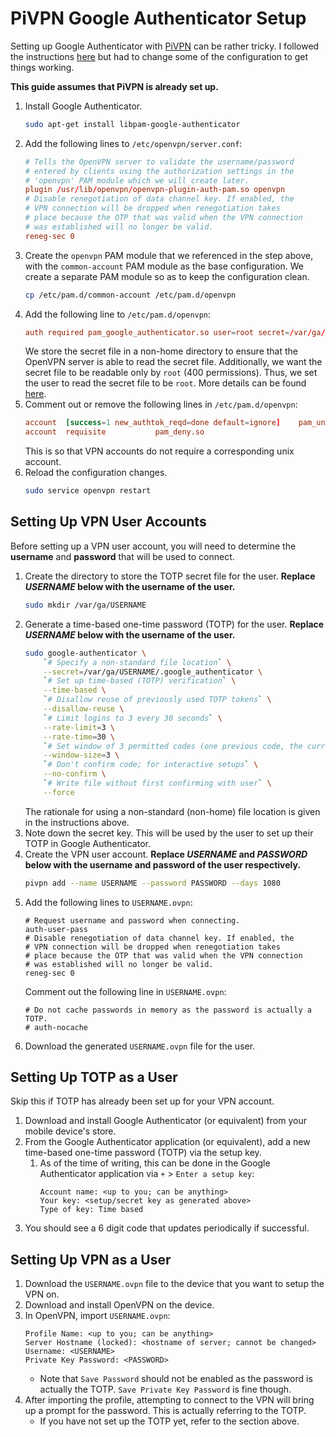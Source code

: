 # PiVPN Google Authenticator Setup

Setting up Google Authenticator with [PiVPN](https://www.pivpn.io/) can be rather tricky.
I followed the instructions [here](https://github.com/pivpn/pivpn/issues/50#issuecomment-284082054) but had to change some of the configuration to get things working.

**This guide assumes that PiVPN is already set up.**

1. Install Google Authenticator.
   ```sh
   sudo apt-get install libpam-google-authenticator
   ```
1. Add the following lines to `/etc/openvpn/server.conf`:
   ```conf
   # Tells the OpenVPN server to validate the username/password
   # entered by clients using the authorization settings in the
   # 'openvpn' PAM module which we will create later.
   plugin /usr/lib/openvpn/openvpn-plugin-auth-pam.so openvpn
   # Disable renegotiation of data channel key. If enabled, the
   # VPN connection will be dropped when renegotiation takes
   # place because the OTP that was valid when the VPN connection
   # was established will no longer be valid.
   reneg-sec 0
   ```
1. Create the `openvpn` PAM module that we referenced in the step above, with the `common-account` PAM module as the base configuration.
   We create a separate PAM module so as to keep the configuration clean.
   ```sh
   cp /etc/pam.d/common-account /etc/pam.d/openvpn
   ```
1. Add the following line to `/etc/pam.d/openvpn`:
   ```conf
   auth required pam_google_authenticator.so user=root secret=/var/ga/${USER}/.google_authenticator
   ```
   We store the secret file in a non-home directory to ensure that the OpenVPN server is able to read the secret file.
   Additionally, we want the secret file to be readable only by `root` (400 permissions).
   Thus, we set the user to read the secret file to be `root`.
   More details can be found [here](https://github.com/google/google-authenticator-libpam#encrypted-home-directories).
1. Comment out or remove the following lines in `/etc/pam.d/openvpn`:
   ```conf
   account	[success=1 new_authtok_reqd=done default=ignore]	pam_unix.so
   account	requisite			pam_deny.so
   ```
   This is so that VPN accounts do not require a corresponding unix account.
1. Reload the configuration changes.
   ```sh
   sudo service openvpn restart
   ```

## Setting Up VPN User Accounts

Before setting up a VPN user account, you will need to determine the **username** and **password** that will be used to connect.

1. Create the directory to store the TOTP secret file for the user.
   **Replace _USERNAME_ below with the username of the user.**
   ```sh
   sudo mkdir /var/ga/USERNAME
   ```
1. Generate a time-based one-time password (TOTP) for the user.
   **Replace _USERNAME_ below with the username of the user.**
   ```sh
   sudo google-authenticator \
       `# Specify a non-standard file location` \
       --secret=/var/ga/USERNAME/.google_authenticator \
       `# Set up time-based (TOTP) verification` \
       --time-based \
       `# Disallow reuse of previously used TOTP tokens` \
       --disallow-reuse \
       `# Limit logins to 3 every 30 seconds` \
       --rate-limit=3 \
       --rate-time=30 \
       `# Set window of 3 permitted codes (one previous code, the current code, the next code)` \
       --window-size=3 \
       `# Don't confirm code; for interactive setups` \
       --no-confirm \
       `# Write file without first confirming with user` \
       --force
   ```
   The rationale for using a non-standard (non-home) file location is given in the instructions above.
1. Note down the secret key.
   This will be used by the user to set up their TOTP in Google Authenticator.
1. Create the VPN user account.
   **Replace _USERNAME_ and _PASSWORD_ below with the username and password of the user respectively.**
   ```sh
   pivpn add --name USERNAME --password PASSWORD --days 1080
   ```
1. Add the following lines to `USERNAME.ovpn`:
   ```
   # Request username and password when connecting.
   auth-user-pass
   # Disable renegotiation of data channel key. If enabled, the
   # VPN connection will be dropped when renegotiation takes
   # place because the OTP that was valid when the VPN connection
   # was established will no longer be valid.
   reneg-sec 0
   ```
   Comment out the following line in `USERNAME.ovpn`:
   ```
   # Do not cache passwords in memory as the password is actually a TOTP.
   # auth-nocache
   ```
1. Download the generated `USERNAME.ovpn` file for the user.

## Setting Up TOTP as a User

Skip this if TOTP has already been set up for your VPN account.

1. Download and install Google Authenticator (or equivalent) from your mobile device's store.
1. From the Google Authenticator application (or equivalent), add a new time-based one-time password (TOTP) via the setup key.
   1. As of the time of writing, this can be done in the Google Authenticator application via `+` > `Enter a setup key`:
      ```
      Account name: <up to you; can be anything>
      Your key: <setup/secret key as generated above>
      Type of key: Time based
      ```
1. You should see a 6 digit code that updates periodically if successful.

## Setting Up VPN as a User

1. Download the `USERNAME.ovpn` file to the device that you want to setup the VPN on.
1. Download and install OpenVPN on the device.
1. In OpenVPN, import `USERNAME.ovpn`:
   ```
   Profile Name: <up to you; can be anything>
   Server Hostname (locked): <hostname of server; cannot be changed>
   Username: <USERNAME>
   Private Key Password: <PASSWORD>
   ```
   * Note that `Save Password` should not be enabled as the password is actually the TOTP.
     `Save Private Key Password` is fine though.
1. After importing the profile, attempting to connect to the VPN will bring up a prompt for the password.
   This is actually referring to the TOTP.
   * If you have not set up the TOTP yet, refer to the section above.
